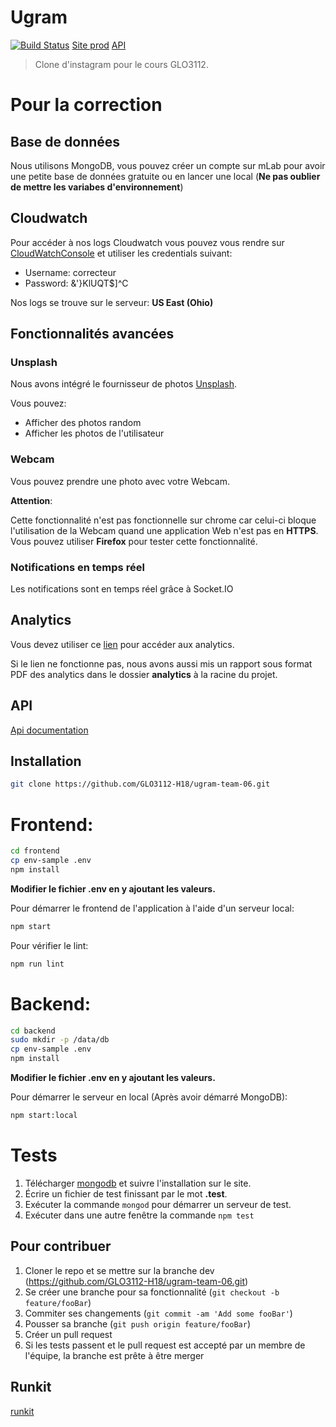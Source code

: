 # Ugram

[![Build Status](https://travis-ci.com/GLO3112-H18/ugram-team-06.svg?token=oFRzF26Q45xGBoB8qvZi&branch=dev)](https://travis-ci.com/GLO3112-H18/ugram-team-06)
[Site prod](http://u-gram-dev.s3-website.ca-central-1.amazonaws.com)
[API](http://ugram-env.us-east-2.elasticbeanstalk.com/)
> Clone d'instagram pour le cours GLO3112.

# Pour la correction

## Base de données
Nous utilisons MongoDB, vous pouvez créer un compte sur mLab pour avoir une petite base de données gratuite ou en lancer une local (**Ne pas oublier de mettre les variabes d'environnement**)

## Cloudwatch
Pour accéder à nos logs Cloudwatch vous pouvez vous rendre sur [CloudWatchConsole](https://977610490635.signin.aws.amazon.com/console)  et utiliser les credentials suivant:
- Username: correcteur
- Password: &'}KlUQT$]^C

Nos logs se trouve sur le serveur: **US East (Ohio)**

## Fonctionnalités avancées

### Unsplash
Nous avons intégré le fournisseur de photos [Unsplash](https://unsplash.com/).

Vous pouvez:
- Afficher des photos random
- Afficher les photos de l'utilisateur

### Webcam
Vous pouvez prendre une photo avec votre Webcam.

**Attention**:

Cette fonctionnalité n'est pas fonctionnelle sur chrome car celui-ci bloque l'utilisation de la Webcam quand une application Web n'est pas en **HTTPS**. Vous pouvez utiliser **Firefox** pour tester cette fonctionnalité.


### Notifications en temps réel
Les notifications sont en temps réel grâce à Socket.IO

## Analytics
Vous devez utiliser ce [lien](https://analytics.google.com/analytics/web/template?uid=ADzRCOhETsmnNlWol4LuJg) pour accéder aux analytics.

Si le lien ne fonctionne pas, nous avons aussi mis un rapport sous format PDF des analytics dans le dossier **analytics** à la racine du projet.

## API

[Api documentation](https://documenter.getpostman.com/view/4118771/ugram-team06/RW1XK1QH)

## Installation

```sh
git clone https://github.com/GLO3112-H18/ugram-team-06.git
```
# Frontend:

```sh
cd frontend
cp env-sample .env
npm install
```
**Modifier le fichier .env en y ajoutant les valeurs.**

Pour démarrer le frontend de l'application à l'aide d'un serveur local:

```sh
npm start
```

Pour vérifier le lint:
```sh
npm run lint
```

# Backend:
```sh
cd backend
sudo mkdir -p /data/db
cp env-sample .env
npm install
```
**Modifier le fichier .env en y ajoutant les valeurs.**

Pour démarrer le serveur en local (Après avoir démarré MongoDB):
```sh
npm start:local
```

# Tests
1. Télécharger [mongodb](https://www.mongodb.com/download-center?_ga=2.118641097.1175779120.1520910751-1426939000.1520370737#production) et suivre l'installation sur le site.
2. Écrire un fichier de test finissant par le mot **.test**.
3. Exécuter la commande ```mongod``` pour démarrer un serveur de test.
4. Exécuter dans une autre fenêtre la commande  ```npm test```

## Pour contribuer

1. Cloner le repo et se mettre sur la branche dev (<https://github.com/GLO3112-H18/ugram-team-06.git>)
2. Se créer une branche pour sa fonctionnalité (`git checkout -b feature/fooBar`)
3. Commiter ses changements (`git commit -am 'Add some fooBar'`)
4. Pousser sa branche (`git push origin feature/fooBar`)
5. Créer un pull request
6. Si les tests passent et le pull request est accepté par un membre de l'équipe, la branche est prête à être merger

## Runkit

[runkit](https://runkit.com/gabswim/ugram)
